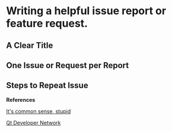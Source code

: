 # Writing a helpful issue report or feature request.

## A Clear Title
## One Issue or Request per Report
## Steps to Repeat Issue

__References__

[It's common sense, stupid][1]

[Qt Developer Network][2]


  [1]: http://itscommonsensestupid.blogspot.com/2008/07/tips-to-write-good-bug-report.html
  [2]: http://qt-project.org/wiki/ReportingBugsInQt
